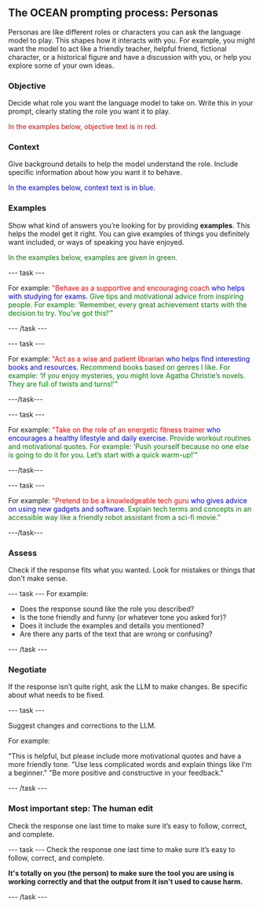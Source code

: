 ## The OCEAN prompting process: Personas

Personas are like different roles or characters you can ask the language model to play. This shapes how it interacts with you. For example, you might want the model to act like a friendly teacher, helpful friend, fictional character, or a historical figure and have a discussion with you, or help you explore some of your own ideas.


### Objective
Decide what role you want the language model to take on. Write this in your prompt, clearly stating the role you want it to play. 

<span style="color: red;">In the examples below, objective text is in red.</span>


### Context
Give background details to help the model understand the role. Include specific information about how you want it to behave.

<span style="color: blue;">In the examples below, context text is in blue.</span>


### Examples
Show what kind of answers you’re looking for by providing **examples**. This helps the model get it right. You can give examples of things you definitely want included, or ways of speaking you have enjoyed.

<span style="color: green;"> In the examples below, examples are given in green.</span>

--- task ---

For example:
<span style="color: red;">"Behave as a supportive and encouraging coach</span> 
<span style="color: blue;"> who helps with studying for exams.</span> 
<span style="color: green;"> Give tips and motivational advice from inspiring people. For example: ‘Remember, every great achievement starts with the decision to try. You’ve got this!’"</span>

--- /task ---

--- task ---

For example:
<span style="color: red;">"Act as a wise and patient librarian</span>
<span style="color: blue;"> who helps find interesting books and resources.</span>
<span style="color: green;"> Recommend books based on genres I like. For example: ‘If you enjoy mysteries, you might love Agatha Christie’s novels. They are full of twists and turns!’"</span>

---/task---

--- task ---

For example:
<span style="color: red;">"Take on the role of an energetic fitness trainer</span>
<span style="color: blue;"> who encourages a healthy lifestyle and daily exercise.</span>
<span style="color: green;"> Provide workout routines and motivational quotes. For example: ‘Push yourself because no one else is going to do it for you. Let’s start with a quick warm-up!’"</span>

---/task---

--- task ---

For example:
<span style="color: red;">"Pretend to be a knowledgeable tech guru</span>
<span style="color: blue;"> who gives advice on using new gadgets and software.</span>
<span style="color: green;"> Explain tech terms and concepts in an accessible way like a friendly robot assistant from a sci-fi movie."</span>

---/task---

### Assess
Check if the response fits what you wanted. Look for mistakes or things that don't make sense.

--- task ---
For example:

- Does the response sound like the role you described?
- Is the tone friendly and funny (or whatever tone you asked for)?
- Does it include the examples and details you mentioned?
- Are there any parts of the text that are wrong or confusing?
  
--- /task ---

### Negotiate
If the response isn’t quite right, ask the LLM to make changes. Be specific about what needs to be fixed.

--- task ---

Suggest changes and corrections to the LLM.

For example:

"This is helpful, but please include more motivational quotes and have a more friendly tone.
"Use less complicated words and explain things like I'm a beginner."
"Be more positive and constructive in your feedback."

--- /task ---

### Most important step: The human edit
Check the response one last time to make sure it’s easy to follow, correct, and complete. 

--- task ---
Check the response one last time to make sure it’s easy to follow, correct, and complete. 

**It's totally on you (the person) to make sure the tool you are using is working correctly and that the output from it isn't used to cause harm.**

--- /task ---
